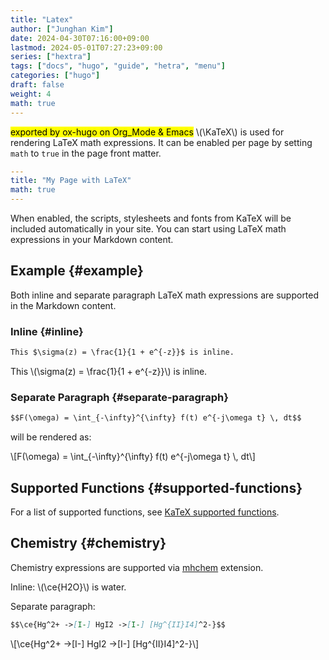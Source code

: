 ```yaml
---
title: "Latex"
author: ["Junghan Kim"]
date: 2024-04-30T07:16:00+09:00
lastmod: 2024-05-01T07:27:23+09:00
series: ["hextra"]
tags: ["docs", "hugo", "guide", "hetra", "menu"]
categories: ["hugo"]
draft: false
weight: 4
math: true
---
```


<mark>exported by ox-hugo on Org_Mode &amp; Emacs</mark> \\(\KaTeX\\) is used for rendering LaTeX math expressions. It can be enabled per page by setting `math` to `true` in the page front matter.

<!--more-->

```yaml { linenos=false,filename="Markdown" }
---
title: "My Page with LaTeX"
math: true
---
```

When enabled, the scripts, stylesheets and fonts from KaTeX will be included automatically in your site. You can start using LaTeX math expressions in your Markdown content.


## Example {#example}

Both inline and separate paragraph LaTeX math expressions are supported in the Markdown content.


### Inline {#inline}

```markdown { linenos=false,filename="page.md" }
This $\sigma(z) = \frac{1}{1 + e^{-z}}$ is inline.
```

This \\(\sigma(z) = \frac{1}{1 + e^{-z}}\\) is inline.


### Separate Paragraph {#separate-paragraph}

```markdown { linenos=false,filename="page.md" }
$$F(\omega) = \int_{-\infty}^{\infty} f(t) e^{-j\omega t} \, dt$$
```

will be rendered as:

\\[F(\omega) = \int\_{-\infty}^{\infty} f(t) e^{-j\omega t} \\, dt\\]


## Supported Functions {#supported-functions}

For a list of supported functions, see [KaTeX supported functions](https://katex.org/docs/supported.html).


## Chemistry {#chemistry}

Chemistry expressions are supported via [mhchem](https://mhchem.github.io/MathJax-mhchem/) extension.

Inline: \\(\ce{H2O}\\) is water.

Separate paragraph:

```markdown { linenos=false,filename="page.md" }
$$\ce{Hg^2+ ->[I-] HgI2 ->[I-] [Hg^{II}I4]^2-}$$
```

\\[\ce{Hg^2+ ->[I-] HgI2 ->[I-] [Hg^{II}I4]^2-}\\]
